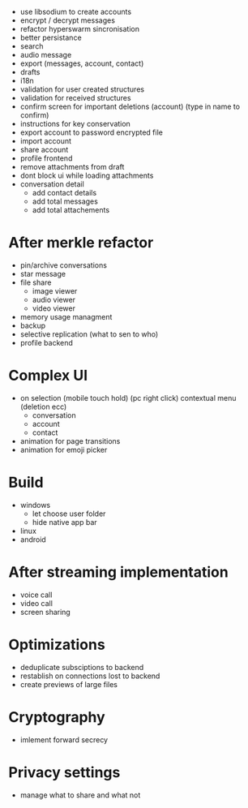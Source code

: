 - use libsodium to create accounts
- encrypt / decrypt messages
- refactor hyperswarm sincronisation
- better persistance
- search
- audio message
- export (messages, account, contact)
- drafts
- i18n
- validation for user created structures
- validation for received structures
- confirm screen for important deletions (account) (type in name to confirm)
- instructions for key conservation
- export account to password encrypted file
- import account
- share account
- profile frontend
- remove attachments from draft
- dont block ui while loading attachments
- conversation detail
  - add contact details
  - add total messages
  - add total attachements

# After merkle refactor
- pin/archive conversations
- star message
- file share
  - image viewer
  - audio viewer
  - video viewer
- memory usage managment
- backup
- selective replication (what to sen to who)
- profile backend


# Complex UI
- on selection (mobile touch hold) (pc right click) contextual menu (deletion ecc)
  - conversation
  - account
  - contact
- animation for page transitions
- animation for emoji picker

# Build
- windows
  - let choose user folder
  - hide native app bar
- linux
- android

# After streaming implementation
- voice call
- video call
- screen sharing

# Optimizations
- deduplicate subsciptions to backend
- restablish on connections lost to backend
- create previews of large files

# Cryptography
- imlement forward secrecy

# Privacy settings
- manage what to share and what not
